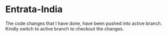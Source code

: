 # Entrata-India
The code changes that I have done, have been pushed into active branch.
Kindly switch to active branch to checkout the changes.

